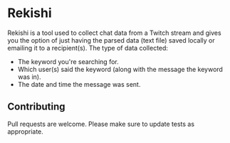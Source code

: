# Rekishi
Rekishi is a tool used to collect chat data from a Twitch stream and gives you the option of just having the parsed data (text file) saved locally or emailing it to a recipient(s). The type of data collected:
- The keyword you're searching for.
- Which user(s) said the keyword (along with the message the keyword was in).
- The date and time the message was sent.

## Contributing
Pull requests are welcome. Please make sure to update tests as appropriate.

